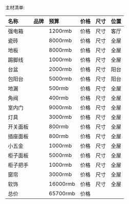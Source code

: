 主材清单:

| 名称           | 品牌            | 预算           | 价格             | 尺寸           | 位置          |
| :------------ | :------------   | :------------ | :------------  | :------------ | :------------ |
| 强电箱         |                 | 1200rmb        | 价格            | 尺寸           | 客厅          |
| 瓷砖           |                 | 8000rmb       | 价格            | 尺寸           | 全屋          |
| 地板           |                 | 8000rmb       | 价格            | 尺寸           | 全屋          |
| 踢脚线         |                 |  1000rmb        | 价格            | 尺寸           | 全屋          |
| 台盆           |                 |   2000rmb       | 价格            | 尺寸           | 阳台          |
| 包阳台         |                 |    5000rmb      | 价格            | 尺寸           | 阳台          |
| 地漏           |                 |    500rmb      | 价格            | 尺寸           | 全屋          |
| 角阀           |                 |    400rmb      | 价格            | 尺寸           | 全屋          |
| 室内门         |                 |    9000rmb     | 价格            | 尺寸           | 全屋          |
| 灯具           |                 |    3000rmb     | 价格            | 尺寸           | 全屋          |
| 开关面板        |                 |    800rmb      | 价格            | 尺寸           | 全屋          |
| 插座面板        |                 |    800rmb      | 价格            | 尺寸           | 全屋          |
| 小五金          |                 |    1000rmb      | 价格            | 尺寸           | 全屋          |
| 柜子面板       |                 |    5000rmb      | 价格            | 尺寸           | 全屋          |
| 柜子把手       |                 |    1000rmb      | 价格            | 尺寸           | 全屋          |
| 窗帘           |                 |    3000rmb      | 价格            | 尺寸           | 全屋          |
| 软饰           |                 |    16000rmb      | 价格            | 尺寸           | 全屋          |
| 总价           |                 |    65700rmb     | 价格            |            |           |
